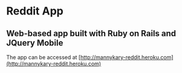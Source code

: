 # Reddit App
## Web-based app built with Ruby on Rails and JQuery Mobile

The app can be accessed at [http://mannykary-reddit.heroku.com](http://mannykary-reddit.heroku.com) 
